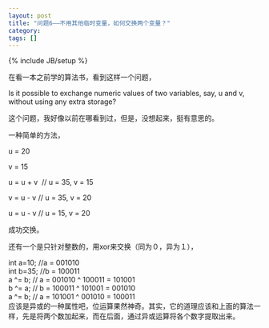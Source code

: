 ```yaml
---
layout: post
title: "问题6——不用其他临时变量，如何交换两个变量？"
category: 
tags: []
---
```

{% include JB/setup %}

在看一本之前学的算法书，看到这样一个问题，

Is it possible to exchange numeric values of two variables, say, u and v, without using any extra storage?

这个问题，我好像以前在哪看到过，但是，没想起来，挺有意思的。

一种简单的方法，

u = 20

v = 15

u = u + v  // u = 35, v = 15

v = u - v // u = 35, v = 20

u = u - v // u = 15, v = 20

成功交换。

还有一个是只针对整数的，用xor来交换（同为０，异为１），
<div id="_mcePaste">int a=10; //a = 001010</div>
<div id="_mcePaste">int b=35; //b = 100011</div>
<div id="_mcePaste">a ^= b; // a = 001010 ^ 100011 = 101001</div>
<div id="_mcePaste">b ^= a; // b = 100011 ^ 101001 = 001010</div>
<div id="_mcePaste">a ^= b; // a = 101001 ^ 001010 = 100011</div>
<div>应该是异或的一种属性吧，位运算果然神奇。其实，它的道理应该和上面的算法一样，先是将两个数加起来，而在后面，通过异或运算将各个数字提取出来。</div>
<div></div>
<div></div>
<div></div>